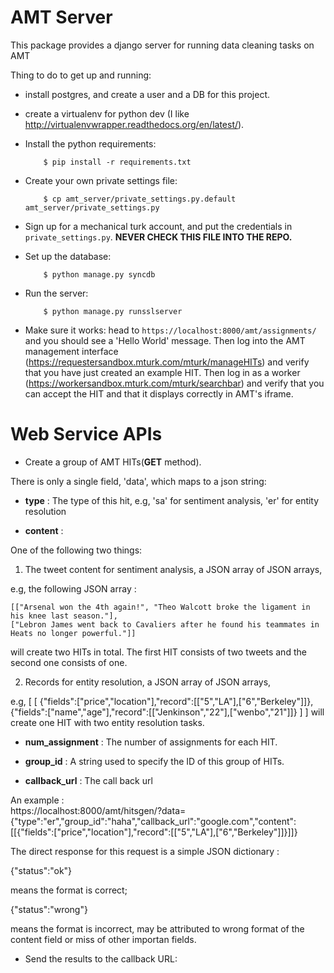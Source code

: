 AMT Server
==========

This package provides a django server for running data cleaning tasks on AMT

Thing to do to get up and running:

* install postgres, and create a user and a DB for this project.

* create a virtualenv for python dev (I like
  http://virtualenvwrapper.readthedocs.org/en/latest/).

* Install the python requirements:

          $ pip install -r requirements.txt

* Create your own private settings file:

          $ cp amt_server/private_settings.py.default amt_server/private_settings.py

* Sign up for a mechanical turk account, and put the credentials in
  `private_settings.py`. **NEVER CHECK THIS FILE INTO THE REPO.**

* Set up the database:

          $ python manage.py syncdb

* Run the server:

          $ python manage.py runsslserver

* Make sure it works: head to `https://localhost:8000/amt/assignments/` and you should
  see a 'Hello World' message. Then log into the AMT management interface
  (https://requestersandbox.mturk.com/mturk/manageHITs) and verify that you have
  just created an example HIT. Then log in as a worker
  (https://workersandbox.mturk.com/mturk/searchbar) and verify that you can
  accept the HIT and that it displays correctly in AMT's iframe.

Web Service APIs
=============
* Create a group of AMT HITs(**GET** method). 

 There is only a single field, 'data', which maps to a json string:

 - **type** : The type of this hit, e.g, 'sa' for sentiment analysis, 'er' for entity resolution
	
 - **content** :

  One of the following two things:
		
  1) The tweet content for sentiment analysis, a JSON array of JSON arrays, 
			
   e.g, the following JSON array :
			
    [["Arsenal won the 4th again!", "Theo Walcott broke the ligament in his knee last season."], 
    ["Lebron James went back to Cavaliers after he found his teammates in Heats no longer powerful."]]
				
   will create two HITs in total. The first HIT consists of two tweets and the second one consists of one.
		
  2) Records for entity resolution, a JSON array of JSON arrays, 
		
   e.g,
    [
     [
      {"fields":["price","location"],"record":[["5","LA"],["6","Berkeley"]]}, 
      {"fields":["name","age"],"record":[["Jenkinson","22"],["wenbo","21"]]}
     ]
    ]
   will create one HIT with two entity resolution tasks.

 - **num_assignment** : The number of assignments for each HIT.
	
 - **group_id** : A string used to specify the ID of this group of HITs.

 - **callback_url** : The call back url
	
 An example :  
  https://localhost:8000/amt/hitsgen/?data={"type":"er","group_id":"haha","callback_url":"google.com","content":[[{"fields":["price","location"],"record":[["5","LA"],["6","Berkeley"]]}]]}
	
 The direct response for this request is a simple JSON dictionary :
		
  {"status":"ok"} 
			
   means the format is correct;
			
  {"status":"wrong"} 
			
   means the format is incorrect, may be attributed to wrong format of the content field or miss of other importan fields.
		
* Send the results to the callback URL: